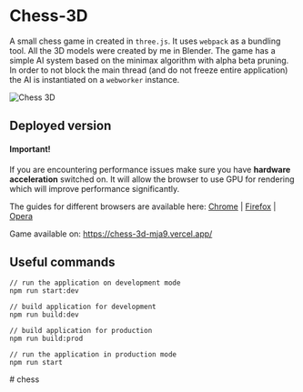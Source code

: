 # Chess-3D
A small chess game in created in `three.js`. It uses `webpack` as a bundling tool. All the 3D models were created by me in Blender. The game has a simple AI system based on the minimax algorithm with
alpha beta pruning. In order to not block the main thread (and do not freeze entire application) the AI is instantiated on a `webworker` instance.

![Chess 3D](https://user-images.githubusercontent.com/37155981/189495404-d5f2da23-fa9c-49eb-8980-7d8dd977f332.gif)

## Deployed version
#### Important!
If you are encountering performance issues make sure you have **hardware acceleration** switched on. It will allow the browser to use GPU for rendering which will improve performance significantly. 

The guides for different browsers are available here:
[Chrome](https://help.clickup.com/hc/en-us/articles/6327835447191-Enable-hardware-acceleration-in-Google-Chrome) | [Firefox](https://support.mozilla.org/en-US/kb/performance-settings) | [Opera](https://windowsreport.com/opera-browser-hardware-acceleration/)

Game available on: https://chess-3d-mja9.vercel.app/

## Useful commands

```
// run the application on development mode
npm run start:dev

// build application for development
npm run build:dev

// build application for production
npm run build:prod

// run the application in production mode
npm run start
```
#   c h e s s  
 